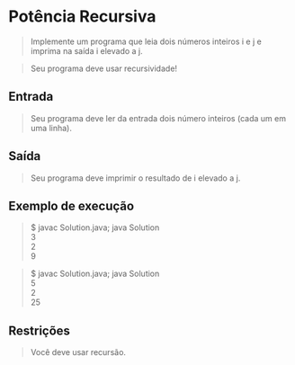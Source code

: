 # Potência Recursiva
> Implemente um programa que leia dois números inteiros i e j e imprima na saída i elevado a j.

> Seu programa deve usar recursividade!

## Entrada
> Seu programa deve ler da entrada dois número inteiros (cada um em uma linha).

## Saída
> Seu programa deve imprimir o resultado de i elevado a j.

## Exemplo de execução
> $ javac Solution.java; java Solution  
> 3  
> 2  
> 9   


> $ javac Solution.java; java Solution  
> 5  
> 2  
> 25  

## Restrições
> Você deve usar recursão.
